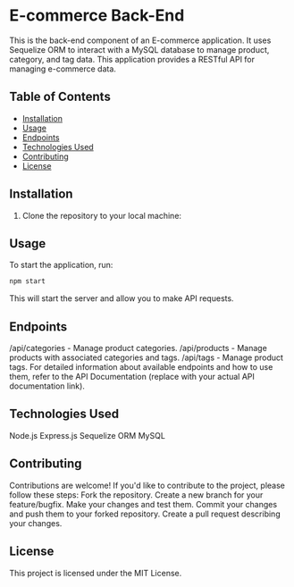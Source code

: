 # E-commerce Back-End

This is the back-end component of an E-commerce application. It uses Sequelize ORM to interact with a MySQL database to manage product, category, and tag data. This application provides a RESTful API for managing e-commerce data.

## Table of Contents

- [Installation](#installation)
- [Usage](#usage)
- [Endpoints](#endpoints)
- [Technologies Used](#technologies-used)
- [Contributing](#contributing)
- [License](#license)

## Installation

1. Clone the repository to your local machine:

## Usage
To start the application, run:
```bash
npm start 
```
This will start the server and allow you to make API requests.

## Endpoints
/api/categories - Manage product categories.
/api/products - Manage products with associated categories and tags.
/api/tags - Manage product tags.
For detailed information about available endpoints and how to use them, refer to the API Documentation (replace with your actual API documentation link).

## Technologies Used
Node.js
Express.js
Sequelize ORM
MySQL
## Contributing
Contributions are welcome! If you'd like to contribute to the project, please follow these steps:
Fork the repository.
Create a new branch for your feature/bugfix.
Make your changes and test them.
Commit your changes and push them to your forked repository.
Create a pull request describing your changes.

## License
This project is licensed under the MIT License.
